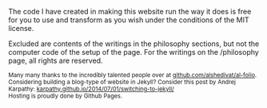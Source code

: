 The code I have created in making this website run the way it does is free for you to use and transform as you wish under the conditions of the MIT license. 

Excluded are contents of the writings in the philosophy sections, but not the computer code of the setup of the page. For the writings on the /philosophy page, all rights are reserved. 

<sub>Many many thanks to the incredibly talented people over at [github.com/alshedivat/al-folio](https://github.com/alshedivat/al-folio).</sub><br>
<sub>Considering building a blog-type of website in Jekyll? Consider this post by Andrej Karpathy: [karpathy.github.io/2014/07/01/switching-to-jekyll/](https://karpathy.github.io/2014/07/01/switching-to-jekyll/)</sub><br>
<sub>Hosting is proudly done by Github Pages.</sub><br>

